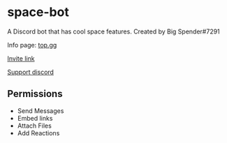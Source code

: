 # space-bot
A Discord bot that has cool space features.
Created by Big Spender#7291

Info page: [top.gg](https://top.gg/bot/849246857309323284/)

[Invite link](https://discord.com/api/oauth2/authorize?client_id=849246857309323284&permissions=51264&scope=bot)

[Support discord](https://discord.gg/XnAGQSbMYM)

## Permissions
* Send Messages
* Embed links
* Attach Files
* Add Reactions
